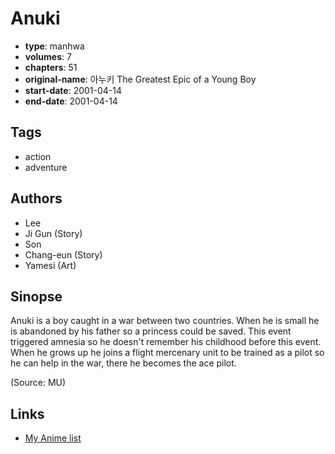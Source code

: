 # Anuki

-   **type**: manhwa
-   **volumes**: 7
-   **chapters**: 51
-   **original-name**: 아누키 The Greatest Epic of a Young Boy
-   **start-date**: 2001-04-14
-   **end-date**: 2001-04-14

## Tags

-   action
-   adventure

## Authors

-   Lee
-   Ji Gun (Story)
-   Son
-   Chang-eun (Story)
-   Yamesi (Art)

## Sinopse

Anuki is a boy caught in a war between two countries. When he is small he is abandoned by his father so a princess could be saved. This event triggered amnesia so he doesn't remember his childhood before this event.
When he grows up he joins a flight mercenary unit to be trained as a pilot so he can help in the war, there he becomes the ace pilot.

(Source: MU)

## Links

-   [My Anime list](https://myanimelist.net/manga/2999/Anuki)
